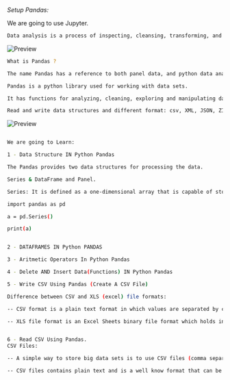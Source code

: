 *Setup Pandas:*

We are going to use Jupyter.

```bash
Data analysis is a process of inspecting, cleansing, transforming, and modeling data with the goal of discovering useful information, informing conclusions, and supporting decision-making.
```

![Preview](https://github.com/patbi/100_Days_of_Data_Engineering_ML_AI/blob/main/Module_13_Data_science/Pandas/Jupyter1.PNG)


```bash
What is Pandas ?

The name Pandas has a reference to both panel data, and python data analysis and was created by Wes Mckinney in 2008.

Pandas is a python library used for working with data sets.

It has functions for analyzing, cleaning, exploring and manipulating data.

Read and write data structures and different format: csv, XML, JSON, ZIP etc.
```



![Preview](https://github.com/patbi/100_Days_of_Data_Engineering_ML_AI/blob/main/Module_13_Data_science/Pandas/Jupyter2.PNG)



```bash

We are going to Learn:

1 - Data Structure IN Python Pandas

The Pandas provides two data structures for processing the data.

Series & DataFrame and Panel.

Series: It is defined as a one-dimensional array that is capable of storing various data types.

import pandas as pd

a = pd.Series()

print(a)


2 - DATAFRAMES IN Python PANDAS

3 - Aritmetic Operators In Python Pandas

4 - Delete AND Insert Data(Functions) IN Python Pandas

5 - Write CSV Using Pandas (Create A CSV File)

Difference between CSV and XLS (excel) file formats:

-- CSV format is a plain text format in which values are separated by commas (commas separated values).

-- XLS file format is an Excel Sheets binary file format which holds information about all the worksheets in a file, including both content and formatting.


6 - Read CSV Using Pandas.
CSV Files:

-- A simple way to store big data sets is to use CSV files (comma separated files).

-- CSV files contains plain text and is a well know format that can be read by everyone including Pandas.

 


```